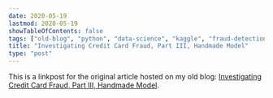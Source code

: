 ```yaml
---
date: 2020-05-19
lastmod: 2020-05-19
showTableOfContents: false
tags: ["old-blog", "python", "data-science", "kaggle", "fraud-detection", "credit-card-fraud", "models"]
title: "Investigating Credit Card Fraud, Part III, Handmade Model"
type: "post"
---
```


This is a linkpost for the original article hosted on my old blog: [Investigating Credit Card Fraud, Part III, Handmade Model](https://lovkush-a.github.io/python/data%20science/2020/05/19/creditcard3.html). 